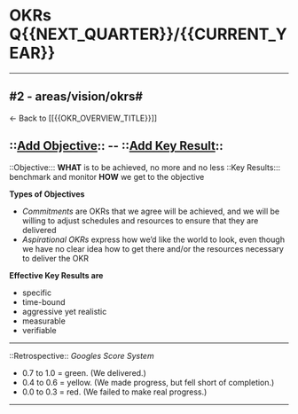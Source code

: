 # OKRs Q{{NEXT_QUARTER}}/{{CURRENT_YEAR}}
---
#2 - areas/vision/okrs#
---
<- Back to [[{{OKR_OVERVIEW_TITLE}}]]

::[Add Objective](bear://x-callback-url/add-text?selected=yes&mode=append&new_line=yes&text={{O_TEXT}}&token={{BEAR_TOKEN}}&edit=YES):: -- ::[Add Key Result](bear://x-callback-url/add-text?selected=yes&mode=append&new_line=yes&text={{KR_TEXT}}&token={{BEAR_TOKEN}}&edit=YES)::
---
::Objective::: **WHAT** is to be achieved, no more and no less
::Key Results::: benchmark and monitor **HOW** we get to the objective

**Types of Objectives**
- *Commitments* are OKRs that we agree will be achieved, and we will be willing to adjust schedules and resources to ensure that they are delivered
- *Aspirational OKRs* express how we’d like the world to look, even though we have no clear idea how to get there and/or the resources necessary to deliver the OKR

**Effective Key Results are**
- specific
- time-bound
- aggressive yet realistic
- measurable
- verifiable
---
::Retrospective::
*Googles Score System*
- 0.7 to 1.0 = green. (We delivered.)
- 0.4 to 0.6 = yellow. (We made progress, but fell short of completion.)
- 0.0 to 0.3 = red. (We failed to make real progress.)
---
